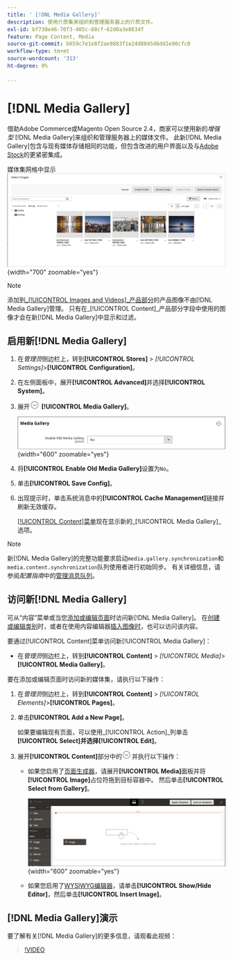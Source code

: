 ```yaml
---
title: ' [!DNL Media Gallery]'
description: 使用介质集来组织和管理服务器上的介质文件。
exl-id: bf730e46-70f3-405c-88cf-62d0a3e8634f
feature: Page Content, Media
source-git-commit: b659c7e1e8f2ae9883f1e24d8045d6dd1e90cfc0
workflow-type: tm+mt
source-wordcount: '313'
ht-degree: 0%

---
```


# [!DNL Media Gallery]

借助Adobe Commerce或Magento Open Source 2.4，商家可以使用新的&#x200B;_增强型_ [!DNL Media Gallery]来组织和管理服务器上的媒体文件。 此新[!DNL Media Gallery]包含与现有媒体存储相同的功能，但包含改进的用户界面以及与[Adobe Stock][adobe-stock]的更紧密集成。

媒体集网格中显示![个图像](./assets/media-gallery-grid.png){width="700" zoomable="yes"}

>[!NOTE]
>
>添加到&#x200B;[_[!UICONTROL Images and Videos]_产品部分](../catalog/product-image.md#upload-an-image)的产品图像不由[!DNL Media Gallery]管理。 只有在_[!UICONTROL Content]_&#x200B;产品部分字段中使用的图像才会在新[!DNL Media Gallery]中显示和过滤。

## 启用新[!DNL Media Gallery]

1. 在&#x200B;_管理员_&#x200B;侧边栏上，转到&#x200B;**[!UICONTROL Stores]** > _[!UICONTROL Settings]_>**[!UICONTROL Configuration]**。

1. 在左侧面板中，展开&#x200B;**[!UICONTROL Advanced]**&#x200B;并选择&#x200B;**[!UICONTROL System]**。

1. 展开![扩展选择器](../assets/icon-display-expand.png) **[!UICONTROL Media Gallery]**。

   ![高级配置 — [!DNL Media Gallery]](./assets/system-media-gallery.png){width="600" zoomable="yes"}

1. 将&#x200B;**[!UICONTROL Enable Old Media Gallery]**&#x200B;设置为`No`。

1. 单击&#x200B;**[!UICONTROL Save Config]**。

1. 出现提示时，单击系统消息中的&#x200B;**[!UICONTROL Cache Management]**&#x200B;链接并刷新无效缓存。

   [[!UICONTROL Content]菜单](/help/content-design/content-menu.md)现在显示新的&#x200B;_[!UICONTROL Media Gallery]_选项。

>[!NOTE]
>
>新[!DNL Media Gallery]的完整功能要求启动`media.gallery.synchronization`和`media.content.synchronization`队列使用者进行初始同步。 有关详细信息，请参阅&#x200B;_配置指南_&#x200B;中的[管理消息队列](https://experienceleague.adobe.com/docs/commerce-operations/configuration-guide/message-queues/manage-message-queues.html)。

## 访问新[!DNL Media Gallery]

可从“内容”菜单或当您[添加或编辑页面](/help/content-design/page-add.md)时访问新[!DNL Media Gallery]。 在[创建或编辑类别](/help/catalog/category-create.md)时，或者在使用内容编辑器[插入图像时](/help/content-design/editor-insert-image.md)，也可以访问该内容。

要通过[!UICONTROL Content]菜单访问新[!UICONTROL Media Gallery]：

- 在&#x200B;_管理员_&#x200B;侧边栏上，转到&#x200B;**[!UICONTROL Content]** > _[!UICONTROL Media]_>**[!UICONTROL Media Gallery]**。

要在添加或编辑页面时访问新的媒体集，请执行以下操作：

1. 在&#x200B;_管理员_&#x200B;侧边栏上，转到&#x200B;**[!UICONTROL Content]** > _[!UICONTROL Elements]_>**[!UICONTROL Pages]**。

1. 单击&#x200B;**[!UICONTROL Add a New Page]**。

   如果要编辑现有页面，可以使用&#x200B;_[!UICONTROL Action]_列单击&#x200B;**[!UICONTROL Select]**并选择&#x200B;**[!UICONTROL Edit]**。

1. 展开&#x200B;**[!UICONTROL Content]**&#x200B;部分中的![扩展选择器](../assets/icon-display-expand.png)并执行以下操作：

   - 如果您启用了[页面生成器](../page-builder/setup.md)，请展开&#x200B;**[!UICONTROL Media]**&#x200B;面板并将&#x200B;**[!UICONTROL Image]**&#x200B;占位符拖到目标容器中。 然后单击&#x200B;**[!UICONTROL Select from Gallery]**。

     ![将图像拖到舞台](./assets/pb-media-image-drag.png){width="600" zoomable="yes"}

   - 如果您启用了[WYSIWYG编辑器](/help/content-design/editor.md)，请单击&#x200B;**[!UICONTROL Show/Hide Editor]**，然后单击&#x200B;**[!UICONTROL Insert Image]**。

## [!DNL Media Gallery]演示

要了解有关[!DNL Media Gallery]的更多信息，请观看此视频：

>[!VIDEO](https://video.tv.adobe.com/v/343785?quality=12)

[adobe-stock]: https://stock.adobe.com


